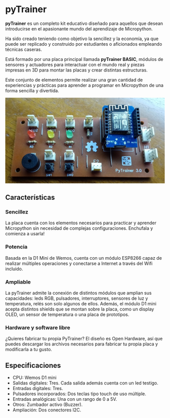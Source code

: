 # pyTrainer

**pyTrainer** es un completo kit educativo diseñado para aquellos que desean introducirse en el apasionante mundo del aprendizaje de Micropython.

Ha sido creado teniendo como objetivo la sencillez y la economía, ya que puede ser replicado y construido por estudiantes o aficionados empleando técnicas caseras.

Está formado por una placa principal llamada **pyTrainer BASIC**, módulos de sensores y actuadores para interactuar con el mundo real y piezas impresas en 3D para montar las placas y crear distintas estructuras.

Este conjunto de elementos permite realizar una gran cantidad de experiencias y prácticas para aprender a programar en Micropython de una forma sencilla y divertida.<br>

![Placa pyTrainer versión 3](/images/pytrainer3.png)

## Características

### Sencillez
La placa cuenta con los elementos necesarios para practicar y aprender Micropython sin necesidad de complejas configuraciones. Enchufala y comienza a usarla!

### Potencia
Basada en la D1 Mini de Wemos, cuenta con un módulo ESP8266 capaz de realizar múltiples operaciones y conectarse a Internet a través del Wifi incluido.

### Ampliable
La pyTrainer admite la conexión de distintos módulos que amplian sus capacidades: leds RGB, pulsadores, interruptores, sensores de luz y temperatura, relés son solo algunos de ellos.
Además, el módulo D1 mini acepta distintos shields que se montan sobre la placa, como un display OLED, un sensor de temperatura o una placa de prototipos.

### Hardware y software libre
¿Quieres fabricar tu propia PyTrainer? El diseño es Open Hardware, así que puedes descargar los archivos necesarios para fabricar tu propia placa y modificarla a tu gusto.
 
## Especificaciones
* CPU: Wemos D1 mini
* Salidas digitales: Tres. Cada salida además cuenta con un led testigo.
* Entradas digitales: Tres.
* Pulsadores incorporados: Dos teclas tipo touch de uso múltiple.
* Entradas analógicas: Una con un rango de 0 a 5V.
* Otros: Zumbador activo (Buzzer).
* Ampliación: Dos conectores I2C.
